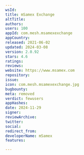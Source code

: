 ```yaml
---
wsId: 
title: mSamex Exchange
altTitle: 
authors: 
users: 100
appId: com.mesh.msamexexchange
appCountry: 
released: 2021-06-02
updated: 2024-03-08
version: 2.0.92
stars: 4.6
ratings: 
reviews: 
website: https://www.msamex.com
repository: 
issue: 
icon: com.mesh.msamexexchange.jpg
bugbounty: 
meta: removed
verdict: fewusers
appHashes: 
date: 2024-11-29
signer: 
reviewArchive: 
twitter: 
social: 
redirect_from: 
developerName: mSamex
features: 

---
```


